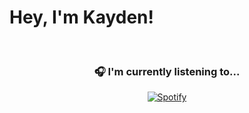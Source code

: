 # Hey, I'm Kayden!

&nbsp;<div align="center">
  ### 🎧 I'm currently listening to...
  [![Spotify](https://novatorem-neon-six.vercel.app/api/spotify?background_color=0d1117&border_color=bbbbbb)](https://open.spotify.com/user/31it45u2gvhmwrqfxhielypfgo4y)
</div>
